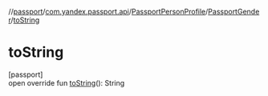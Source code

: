 //[passport](../../../../index.md)/[com.yandex.passport.api](../../index.md)/[PassportPersonProfile](../index.md)/[PassportGender](index.md)/[toString](to-string.md)

# toString

[passport]\
open override fun [toString](to-string.md)(): String
